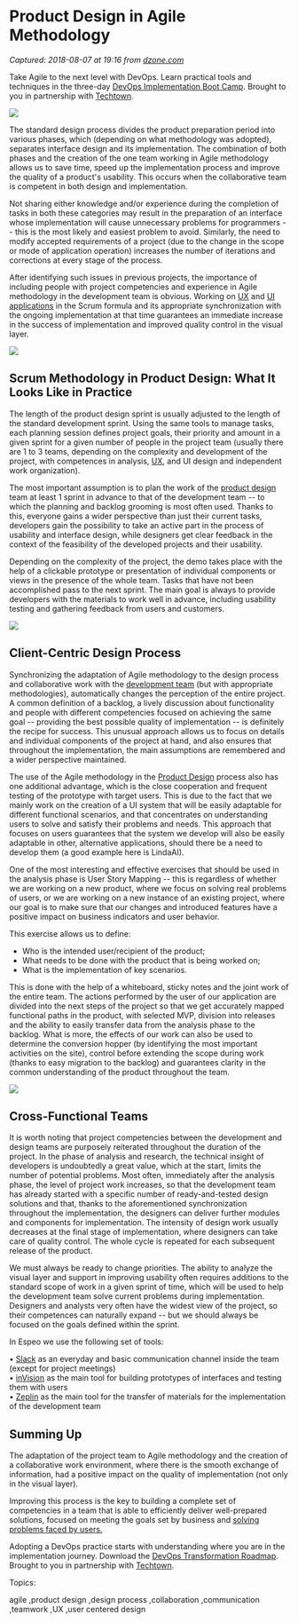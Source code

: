 # Product Design in Agile Methodology

_Captured: 2018-08-07 at 19:16 from [dzone.com](https://dzone.com/articles/product-design-in-agile-methodology?edition=385337&utm_source=Zone%20Newsletter&utm_medium=email&utm_campaign=agile%202018-08-07)_

Take Agile to the next level with DevOps. Learn practical tools and techniques in the three-day [DevOps Implementation Boot Camp](https://dzone.com/go?i=299507&u=http%3A%2F%2Ftechtowntraining.com%2Fcourses%2Fdevops-implementation-boot-camp-icp-fdo%3Futm_source%3Ddznoe%26utm_medium%3Dheader%26utm_content%3Dcourse). Brought to you in partnership with [Techtown](https://dzone.com/go?i=299507&u=http%3A%2F%2Ftechtowntraining.com%2F%3Futm_source%3Ddznoe%26utm_medium%3Dheader).

![](https://espeo.eu/wp-content/uploads/2018/06/Fotolia_146250109_Subscription_Monthly_M.jpg)

The standard design process divides the product preparation period into various phases, which (depending on what methodology was adopted), separates interface design and its implementation. The combination of both phases and the creation of the one team working in Agile methodology allows us to save time, speed up the implementation process and improve the quality of a product's usability. This occurs when the collaborative team is competent in both design and implementation.

Not sharing either knowledge and/or experience during the completion of tasks in both these categories may result in the preparation of an interface whose implementation will cause unnecessary problems for programmers -- this is the most likely and easiest problem to avoid. Similarly, the need to modify accepted requirements of a project (due to the change in the scope or mode of application operation) increases the number of iterations and corrections at every stage of the process.

After identifying such issues in previous projects, the importance of including people with project competencies and experience in Agile methodology in the development team is obvious. Working on [UX](https://espeo.eu/blog/ux-design-trends-to-watch-in-2018/) and [UI applications](https://espeo.eu/blog/good-ui-design/) in the Scrum formula and its appropriate synchronization with the ongoing implementation at that time guarantees an immediate increase in the success of implementation and improved quality control in the visual layer.

![](https://espeo.eu/wp-content/uploads/2018/06/shutterstock_587909441.jpg)

## Scrum Methodology in Product Design: What It Looks Like in Practice

The length of the product design sprint is usually adjusted to the length of the standard development sprint. Using the same tools to manage tasks, each planning session defines project goals, their priority and amount in a given sprint for a given number of people in the project team (usually there are 1 to 3 teams, depending on the complexity and development of the project, with competences in analysis, [UX](https://espeo.eu/blog/ux-design-development-strategic-ux/), and UI design and independent work organization).

The most important assumption is to plan the work of the [product design](https://espeo.eu/product-design/) team at least 1 sprint in advance to that of the development team -- to which the planning and backlog grooming is most often used. Thanks to this, everyone gains a wider perspective than just their current tasks, developers gain the possibility to take an active part in the process of usability and interface design, while designers get clear feedback in the context of the feasibility of the developed projects and their usability.

Depending on the complexity of the project, the demo takes place with the help of a clickable prototype or presentation of individual components or views in the presence of the whole team. Tasks that have not been accomplished pass to the next sprint. The main goal is always to provide developers with the materials to work well in advance, including usability testing and gathering feedback from users and customers.

![](https://espeo.eu/wp-content/uploads/2018/06/Fotolia_185719339_Subscription_Monthly_M.jpg)

## Client-Centric Design Process

Synchronizing the adaptation of Agile methodology to the design process and collaborative work with the [development team](https://espeo.eu/mobile-app-development/) (but with appropriate methodologies), automatically changes the perception of the entire project. A common definition of a backlog, a lively discussion about functionality and people with different competencies focused on achieving the same goal -- providing the best possible quality of implementation -- is definitely the recipe for success. This unusual approach allows us to focus on details and individual components of the project at hand, and also ensures that throughout the implementation, the main assumptions are remembered and a wider perspective maintained.

The use of the Agile methodology in the [Product Design](https://espeo.eu/product-design/) process also has one additional advantage, which is the close cooperation and frequent testing of the prototype with target users. This is due to the fact that we mainly work on the creation of a UI system that will be easily adaptable for different functional scenarios, and that concentrates on understanding users to solve and satisfy their problems and needs. This approach that focuses on users guarantees that the system we develop will also be easily adaptable in other, alternative applications, should there be a need to develop them (a good example here is LindaAI).

One of the most interesting and effective exercises that should be used in the analysis phase is User Story Mapping -- this is regardless of whether we are working on a new product, where we focus on solving real problems of users, or we are working on a new instance of an existing project, where our goal is to make sure that our changes and introduced features have a positive impact on business indicators and user behavior.

This exercise allows us to define:

  * Who is the intended user/recipient of the product;
  * What needs to be done with the product that is being worked on;
  * What is the implementation of key scenarios.

This is done with the help of a whiteboard, sticky notes and the joint work of the entire team. The actions performed by the user of our application are divided into the next steps of the project so that we get accurately mapped functional paths in the product, with selected MVP, division into releases and the ability to easily transfer data from the analysis phase to the backlog. What is more, the effects of our work can also be used to determine the conversion hopper (by identifying the most important activities on the site), control before extending the scope during work (thanks to easy migration to the backlog) and guarantees clarity in the common understanding of the product throughout the team.

![](https://espeo.eu/wp-content/uploads/2018/06/Fotolia_164226470_Subscription_Monthly_M.jpg)

## Cross-Functional Teams

It is worth noting that project competencies between the development and design teams are purposely reiterated throughout the duration of the project. In the phase of analysis and research, the technical insight of developers is undoubtedly a great value, which at the start, limits the number of potential problems. Most often, immediately after the analysis phase, the level of project work increases, so that the development team has already started with a specific number of ready-and-tested design solutions and that, thanks to the aforementioned synchronization throughout the implementation, the designers can deliver further modules and components for implementation. The intensity of design work usually decreases at the final stage of implementation, where designers can take care of quality control. The whole cycle is repeated for each subsequent release of the product.

We must always be ready to change priorities. The ability to analyze the visual layer and support in improving usability often requires additions to the standard scope of work in a given sprint of time, which will be used to help the development team solve current problems during implementation. Designers and analysts very often have the widest view of the project, so their competences can naturally expand -- but we should always be focused on the goals defined within the sprint.

In Espeo we use the following set of tools:

• [Slack](https://slack.com/) as an everyday and basic communication channel inside the team (except for project meetings)  
• [inVision](https://www.invisionapp.com/) as the main tool for building prototypes of interfaces and testing them with users  
• [Zeplin](https://zeplin.io/) as the main tool for the transfer of materials for the implementation of the development team

## Summing Up

The adaptation of the project team to Agile methodology and the creation of a collaborative work environment, where there is the smooth exchange of information, had a positive impact on the quality of implementation (not only in the visual layer).

Improving this process is the key to building a complete set of competencies in a team that is able to efficiently deliver well-prepared solutions, focused on meeting the goals set by business and [solving problems faced by users.](https://espeo.eu/custom-software-development/)

Adopting a DevOps practice starts with understanding where you are in the implementation journey. Download the [DevOps Transformation Roadmap](https://dzone.com/go?i=299508&u=http%3A%2F%2Ftechtowntraining.com%2Fresources%2Ftools-resources%2Fdevops-transformation-roadmap%3Futm_source%3Ddznoe%26utm_medium%3Dfooter%26utm_content%3Dguide). Brought to you in partnership with [Techtown](https://dzone.com/go?i=299508&u=http%3A%2F%2Ftechtowntraining.com%2F%3Futm_source%3Ddznoe%26utm_medium%3Dfooter).

Topics:

agile ,product design ,design process ,collaboration ,communication ,teamwork ,UX ,user centered design
